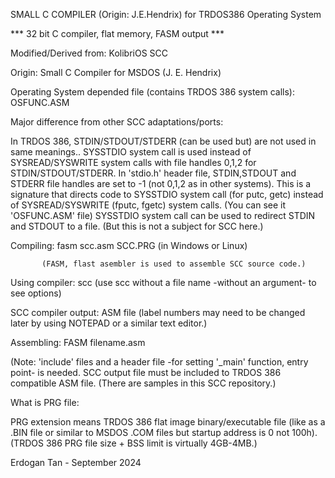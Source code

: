 SMALL C COMPILER (Origin: J.E.Hendrix) for TRDOS386 Operating System

*** 32 bit C compiler, flat memory, FASM output  ***

Modified/Derived from: KolibriOS SCC

Origin: Small C Compiler for MSDOS (J. E. Hendrix)

Operating System depended file (contains TRDOS 386 system calls): OSFUNC.ASM

Major difference from other SCC adaptations/ports:

   In TRDOS 386, STDIN/STDOUT/STDERR (can be used but) are not used in
   same meanings.. SYSSTDIO system call is used instead of SYSREAD/SYSWRITE
   system calls with file handles 0,1,2 for STDIN/STDOUT/STDERR.
   In 'stdio.h' header file, STDIN,STDOUT and STDERR 
   file handles are set to -1 (not 0,1,2 as in other systems).
   This is a signature that directs code to SYSSTDIO system call (for putc, getc)
   instead of SYSREAD/SYSWRITE (fputc, fgetc) system calls.
   (You can see it 'OSFUNC.ASM' file)
   SYSSTDIO system call can be used to redirect STDIN and STDOUT to a file.
   (But this is not a subject for SCC here.)

Compiling:  fasm scc.asm SCC.PRG  (in Windows or Linux)

           (FASM, flast asembler is used to assemble SCC source code.)

Using compiler: scc <cfile>
    (use scc without a file name -without an argument- to see options)
    
SCC compiler output: ASM file (label numbers may need to be changed
    later by using NOTEPAD or a similar text editor.)
    
Assembling: FASM filename.asm

  (Note: 'include' files and a header file 
  -for setting '_main' function, entry point- is needed.
  SCC output file must be included to TRDOS 386 compatible ASM file.
  (There are samples in this SCC repository.)

What is PRG file: 

PRG extension means TRDOS 386 flat image binary/executable
file (like as a .BIN file or similar to MSDOS .COM files but startup address
is 0 not 100h). (TRDOS 386 PRG file size + BSS limit is virtually 4GB-4MB.)

Erdogan Tan - September 2024


    
                  

